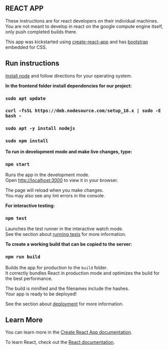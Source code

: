 ## REACT APP

These instructions are for react developers on their individual machines. You are not meant to develop in react on the google compute engine itself, only push completed builds there.

This app was kickstarted using [create-react-app](https://facebook.github.io/create-react-app/docs/getting-started) and has [bootstrap](https://getbootstrap.com/) embedded for CSS.

## Run instructions

[Install node](https://nodejs.org/en/download/) and follow directions for your operating system.

**In the frontend folder install dependencies for our project:**
### `sudo apt update`
### `curl -fsSL https://deb.nodesource.com/setup_16.x | sudo -E bash -`
### `sudo apt -y install nodejs`

### `sudo npm install`

**To run in development mode and make live changes, type:**

### `npm start`

Runs the app in the development mode.\
Open [http://localhost:3000](http://localhost:3000) to view it in your browser.

The page will reload when you make changes.\
You may also see any lint errors in the console.


**For interactive testing:**

### `npm test`

Launches the test runner in the interactive watch mode.\
See the section about [running tests](https://facebook.github.io/create-react-app/docs/running-tests) for more information.

**To create a working build that can be copied to the server:**

### `npm run build`

Builds the app for production to the `build` folder.\
It correctly bundles React in production mode and optimizes the build for the best performance.

The build is minified and the filenames include the hashes.\
Your app is ready to be deployed!

See the section about [deployment](https://facebook.github.io/create-react-app/docs/deployment) for more information.

## Learn More

You can learn more in the [Create React App documentation](https://facebook.github.io/create-react-app/docs/getting-started).

To learn React, check out the [React documentation](https://reactjs.org/).
